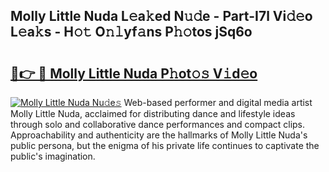 ## Molly Little Nuda L𝚎a𝚔ed N𝚞𝚍e - Part-I7l Vi𝚍𝚎o L𝚎a𝚔s - H𝚘𝚝 O𝚗𝚕yf𝚊ns P𝚑𝚘tos jSq6o

# <h2><a href="http://kfe4ce.oniu.top/?m=Molly+Little+Nuda">🔗👉 🔴 Molly Little Nuda P𝚑ot𝚘𝚜 V𝚒d𝚎o</a></h2>

[![Molly Little Nuda Nu𝚍e𝚜](https://i.imgur.com/0qMVB7G.gif)](http://kfe4ce.oniu.top/?m=Molly+Little+Nuda)
Web-based performer and digital media artist Molly Little Nuda, acclaimed for distributing dance and lifestyle ideas through solo and collaborative dance performances and compact clips. Approachability and authenticity are the hallmarks of Molly Little Nuda's public persona, but the enigma of his private life continues to captivate the public's imagination.  
